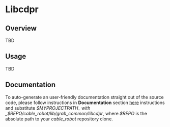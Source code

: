 # Libcdpr

## Overview

TBD

## Usage

TBD

## Documentation

To auto-generate an user-friendly documentation straight out of the source code, please follow instructions in **Documentation** section [here](../README) instructions and substitute _$MYPROJECTPATH_ with _$REPO/cable_robot/lib/grab_common/libcdpr_, where _$REPO_ is the absolute path to your _cable_robot_ repository clone.
